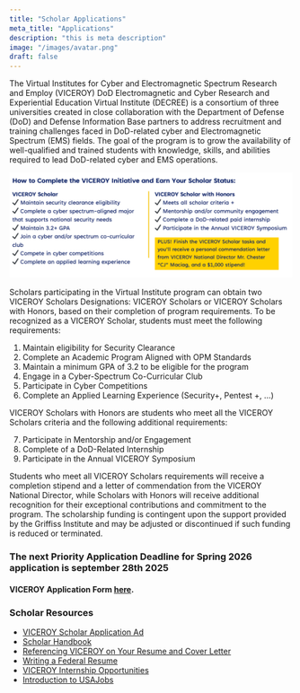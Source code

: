 ```yaml
---
title: "Scholar Applications"
meta_title: "Applications"
description: "this is meta description"
image: "/images/avatar.png"
draft: false
---
```


The Virtual Institutes for Cyber and Electromagnetic Spectrum Research and Employ (VICEROY) DoD Electromagnetic and Cyber Research and Experiential Education Virtual Institute (DECREE) is a consortium of three universities created in close collaboration with the Department of Defense (DoD) and Defense Information Base partners to address recruitment and training challenges faced in DoD-related cyber and Electromagnetic Spectrum (EMS) fields. The goal of the program is to grow the availability of well-qualified and trained students with knowledge, skills, and abilities required to lead DoD-related cyber and EMS operations. 

<p align="center">
  <img src="images/howtocomplete.png"/>
</p>



Scholars participating in the Virtual Institute program can obtain two VICEROY Scholars Designations: VICEROY Scholars or VICEROY Scholars with Honors, based on their completion of program requirements. To be recognized as a VICEROY Scholar, students must meet the following requirements:   
1.	Maintain eligibility for Security Clearance   
2.	Complete an Academic Program Aligned with OPM Standards
3.	Maintain a minimum GPA of 3.2 to be eligible for the program    
4.	Engage in a Cyber-Spectrum Co-Curricular Club   
5.	Participate in Cyber Competitions    
6.	Complete an Applied Learning Experience (Security+, Pentest +, …)   


VICEROY Scholars with Honors are students who meet all the VICEROY Scholars criteria and the following additional requirements:


7.	Participate in Mentorship and/or Engagement   
8.	Complete of a DoD-Related Internship    
9.	Participate in the Annual VICEROY Symposium   
    
Students who meet all VICEROY Scholars requirements will receive a completion stipend and a letter of commendation from the VICEROY National Director, while Scholars with Honors will receive additional recognition for their exceptional contributions and commitment to the program. The scholarship funding is contingent upon the support provided by the Griffiss Institute and may be adjusted or discontinued if such funding is reduced or terminated.


### The next Priority Application Deadline for Spring 2026 application is september 28th 2025

 #### VICEROY Application Form [here](https://app.smartsheet.com/b/form/71b96b31ec674310a3e304a9340e7bfa).

### Scholar Resources
+ [VICEROY Scholar Application Ad](/files/VICEROYAd.pdf)
+ [Scholar Handbook](https://www.viceroyscholars.org/wp-content/uploads/2025/08/VICEROY-Scholar-Handbook-V1-Updated-2025-August-14-Version.pdf)
+ [Referencing VICEROY on Your Resume and Cover Letter](https://www.viceroyscholars.org/referencing-viceroy-on-your-resume-and-cover-letter/)
+ [Writing a Federal Resume](https://www.viceroyscholars.org/writing-a-federal-resume/)
+ [VICEROY Internship Opportunities](https://www.viceroyscholars.org/apply/)
+ [Introduction to USAJobs](https://www.viceroyscholars.org/intro-to-usajobs/)
